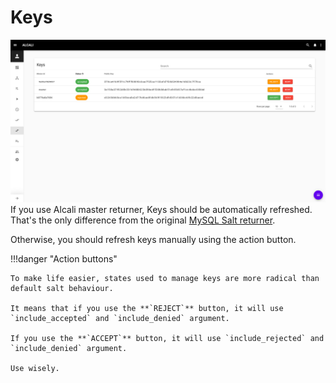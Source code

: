 # Keys

![keys](../images/screenshots/keys.png)
If you use Alcali master returner, Keys should be automatically refreshed. That's the only difference from the original [MySQL Salt returner](https://docs.saltstack.com/en/latest/ref/returners/all/salt.returners.mysql.html).

Otherwise, you should refresh keys manually using the action button.

!!!danger "Action buttons"

    To make life easier, states used to manage keys are more radical than default salt behaviour.
    
    It means that if you use the **`REJECT`** button, it will use `include_accepted` and `include_denied` argument.
    
    If you use the **`ACCEPT`** button, it will use `include_rejected` and `include_denied` argument.
    
    Use wisely.
